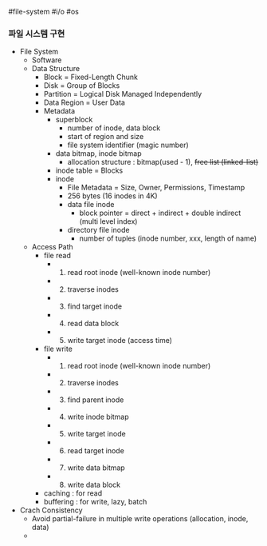 #file-system #i/o #os 
### 파일 시스템 구현

* File System
	* Software
	* Data Structure
		* Block = Fixed-Length Chunk
		* Disk = Group of Blocks
		* Partition = Logical Disk Managed Independently
		* Data Region = User Data
		* Metadata
			* superblock
				* number of inode, data block
				* start of region and size
				* file system identifier (magic number)
			* data bitmap, inode bitmap
				* allocation structure : bitmap(used - 1), ~~free list (linked-list)~~
			* inode table = Blocks
			* inode
				* File Metadata = Size, Owner, Permissions, Timestamp
				* 256 bytes (16 inodes in 4K)
				* data file inode
					* block pointer = direct + indirect  + double indirect (multi level index)
				* directory file inode
					* number of tuples (inode number, xxx, length of name)
	* Access Path
		* file read
			* 1) read root inode (well-known inode number)
			* 2) traverse inodes
			* 3) find target inode
			* 4) read data block
			* 5) write target inode (access time)
		* file write
			* 1) read root inode (well-known inode number)
			* 2) traverse inodes
			* 3) find parent inode
			* 4) write inode bitmap
			* 5) write target inode
			* 6) read target inode
			* 7) write data bitmap
			* 8) write data block
		* caching : for read
		* buffering : for write, lazy, batch
* Crach Consistency
	* Avoid partial-failure in multiple write operations (allocation, inode, data)
	* 